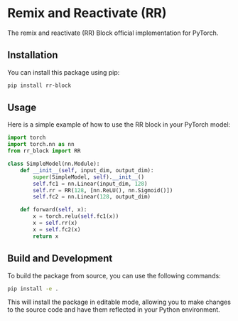 # Remix and Reactivate (RR)

The remix and reactivate (RR) Block official implementation for PyTorch.

## Installation

You can install this package using pip:

```bash
pip install rr-block
```

## Usage
Here is a simple example of how to use the RR block in your PyTorch model:

```python
import torch
import torch.nn as nn
from rr_block import RR

class SimpleModel(nn.Module):
    def __init__(self, input_dim, output_dim):
        super(SimpleModel, self).__init__()
        self.fc1 = nn.Linear(input_dim, 128)
        self.rr = RR(128, [nn.ReLU(), nn.Sigmoid()])
        self.fc2 = nn.Linear(128, output_dim)

    def forward(self, x):
        x = torch.relu(self.fc1(x))
        x = self.rr(x)
        x = self.fc2(x)
        return x

```

## Build and Development

To build the package from source, you can use the following commands:

```bash
pip install -e .
```
This will install the package in editable mode, allowing you to make changes to the source code and have them reflected in your Python environment.
